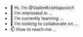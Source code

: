 - 👋 Hi, I’m @VadimKrishtapovich
- 👀 I’m interested in ...
- 🌱 I’m currently learning ...
- 💞️ I’m looking to collaborate on ...
- 📫 How to reach me ...

<!---
VadimKrishtapovich/VadimKrishtapovich is a ✨ special ✨ repository because its `README.md` (this file) appears on your GitHub profile.
You can click the Preview link to take a look at your changes.
--->
